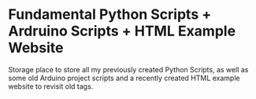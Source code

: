 # Fundamental Python Scripts + Ardruino Scripts + HTML Example Website

Storage place to store all my previously created Python Scripts, as well as some old Arduino project scripts and a recently created HTML example website to revisit old tags. 
